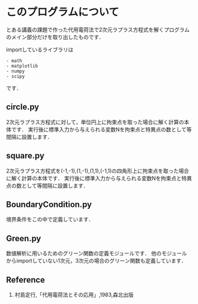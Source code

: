 # このプログラムについて

とある講義の課題で作った代用電荷法で2次元ラプラス方程式を解くプログラムのメイン部分だけを取り出したものです．

importしているライブラリは

    - math
    - matplotlib
    - numpy
    - scipy

です．

## circle.py
2次元ラプラス方程式に対して，単位円上に拘束点を取った場合に解く計算の本体です．
実行後に標準入力から与えられる変数Nを拘束点と特異点の数として等間隔に設置します．

## square.py
2次元ラプラス方程式を(-1,-1),(1,-1),(1,1),(-1,1)の四角形上に拘束点を取った場合に解く計算の本体です．
実行後に標準入力から与えられる変数Nを拘束点と特異点の数として等間隔に設置します．

## BoundaryCondition.py
境界条件をこの中で定義しています．

## Green.py
数値解析に用いるためのグリーン関数の定義モジュールです．
他のモジュールからimportしていない1次元，3次元の場合のグリーン関数も定義しています．

## Reference
1. 村島定行,「代用電荷法とその応用」,1983,森北出版